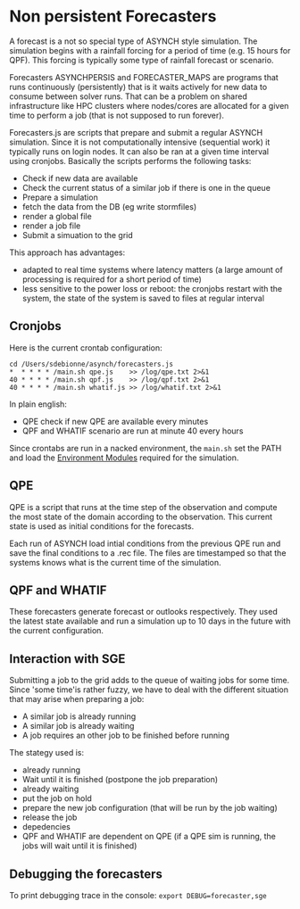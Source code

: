 # Non persistent Forecasters

A forecast is a not so special type of ASYNCH style simulation. The simulation begins with a rainfall forcing for a period of time (e.g. 15 hours for QPF). This forcing is typically some type of rainfall forecast or scenario.

Forecasters ASYNCHPERSIS and FORECASTER_MAPS are programs that runs continuously (persistently) that is it waits actively for new data to consume between solver runs. That can be a problem on shared infrastructure like HPC clusters where nodes/cores are allocated for a given time to perform a job (that is not supposed to run forever).

Forecasters.js are scripts that prepare and submit a regular ASYNCH simulation. Since it is not computationally intensive (sequential work) it typically runs on login nodes. It can also be ran at a given time interval using cronjobs. Basically the scripts performs the following tasks:

 - Check if new data are available
 - Check the current status of a similar job if there is one in the queue
 - Prepare a simulation
  - fetch the data from the DB (eg write stormfiles)
  - render a global file 
  - render a job file
 - Submit a simuation to the grid
 
This approach has advantages:
 - adapted to real time systems where latency matters (a large amount of processing is required for a short period of time)
 - less sensitive to the power loss or reboot: the cronjobs restart with the system, the state of the system is saved to files at regular interval
 
## Cronjobs

Here is the current crontab configuration:

```
cd /Users/sdebionne/asynch/forecasters.js
*  * * * * /main.sh qpe.js    >> /log/qpe.txt 2>&1
40 * * * * /main.sh qpf.js    >> /log/qpf.txt 2>&1
40 * * * * /main.sh whatif.js >> /log/whatif.txt 2>&1
```

In plain english:
 - QPE check if new QPE are available every minutes
 - QPF and WHATIF scenario are run at minute 40 every hours
 
Since crontabs are run in a nacked environment, the `main.sh` set the PATH and load the [Environment Modules](https://wiki.uiowa.edu/display/hpcdocs/Environment+Modules) required for the simulation.
 
## QPE

QPE is a script that runs at the time step of the observation and compute the most state of the domain according to the observation. This current state is used as initial conditions for the forecasts.

Each run of ASYNCH load intial conditions from the previous QPE run and save the final conditions to a .rec file. The files are timestamped so that the systems knows what is the current time of the simulation.

## QPF and WHATIF

These forecasters generate forecast or outlooks respectively. They used the latest state available and run a simulation up to 10 days in the future with the current configuration.

## Interaction with SGE

Submitting a job to the grid adds to the queue of waiting jobs for some time. Since 'some time'is rather fuzzy, we have to deal with the different situation that may arise when preparing a job:

 - A similar job is already running
 - A similar job is already waiting
 - A job requires an other job to be finished before running
 
The stategy used is:
 - already running
  - Wait until it is finished (postpone the job preparation)
 - already waiting 
  - put the job on hold
  - prepare the new job configuration (that will be run by the job waiting)
  - release the job
 - depedencies
  - QPF and WHATIF are dependent on QPE (if a QPE sim is running, the jobs will wait until it is finished)
 
## Debugging the forecasters

To print debugging trace in the console:
`
export DEBUG=forecaster,sge
`
